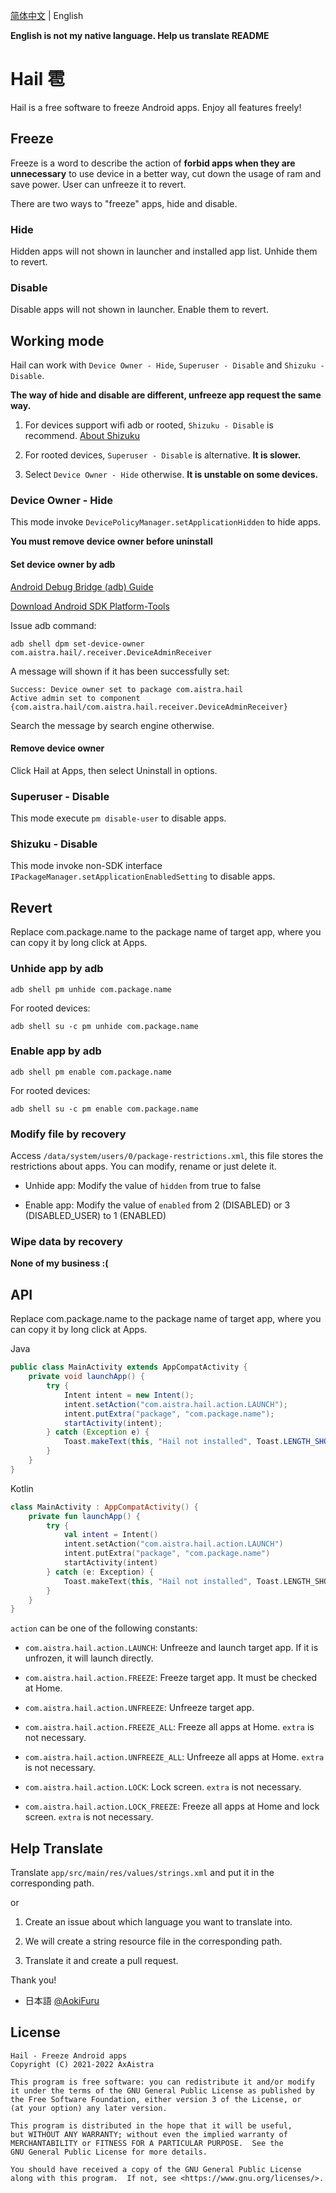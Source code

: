 [简体中文](README.md) | English

**English is not my native language. Help us translate README**

# Hail 雹

Hail is a free software to freeze Android apps. Enjoy all features freely!

## Freeze

Freeze is a word to describe the action of **forbid apps when they are unnecessary** to use device
in a better way, cut down the usage of ram and save power. User can unfreeze it to revert.

There are two ways to "freeze" apps, hide and disable.

### Hide

Hidden apps will not shown in launcher and installed app list. Unhide them to revert.

### Disable

Disable apps will not shown in launcher. Enable them to revert.

## Working mode

Hail can work with `Device Owner - Hide`, `Superuser - Disable` and `Shizuku - Disable`.

**The way of hide and disable are different, unfreeze app request the same way.**

1. For devices support wifi adb or rooted, `Shizuku - Disable` is
   recommend. [About Shizuku](https://github.com/RikkaApps/Shizuku)

2. For rooted devices, `Superuser - Disable` is alternative. **It is slower.**

3. Select `Device Owner - Hide` otherwise. **It is unstable on some devices.**

### Device Owner - Hide

This mode invoke `DevicePolicyManager.setApplicationHidden` to hide apps.

**You must remove device owner before uninstall**

#### Set device owner by adb

[Android Debug Bridge (adb) Guide](https://developer.android.com/studio/command-line/adb)

[Download Android SDK Platform-Tools](https://developer.android.com/studio/releases/platform-tools)

Issue adb command:

```shell
adb shell dpm set-device-owner com.aistra.hail/.receiver.DeviceAdminReceiver
```

A message will shown if it has been successfully set:

```
Success: Device owner set to package com.aistra.hail
Active admin set to component {com.aistra.hail/com.aistra.hail.receiver.DeviceAdminReceiver}
```

Search the message by search engine otherwise.

#### Remove device owner

Click Hail at Apps, then select Uninstall in options.

### Superuser - Disable

This mode execute `pm disable-user` to disable apps.

### Shizuku - Disable

This mode invoke non-SDK interface `IPackageManager.setApplicationEnabledSetting` to disable apps.

## Revert

Replace com.package.name to the package name of target app, where you can copy it by long click at
Apps.

### Unhide app by adb

```shell
adb shell pm unhide com.package.name
```

For rooted devices:

```shell
adb shell su -c pm unhide com.package.name
```

### Enable app by adb

```shell
adb shell pm enable com.package.name
```

For rooted devices:

```shell
adb shell su -c pm enable com.package.name
```

### Modify file by recovery

Access `/data/system/users/0/package-restrictions.xml`, this file stores the restrictions about
apps. You can modify, rename or just delete it.

- Unhide app: Modify the value of `hidden` from true to false

- Enable app: Modify the value of `enabled` from 2 (DISABLED) or 3 (DISABLED_USER) to 1 (ENABLED)

### Wipe data by recovery

**None of my business :(**

## API

Replace com.package.name to the package name of target app, where you can copy it by long click at
Apps.

Java

```java
public class MainActivity extends AppCompatActivity {
    private void launchApp() {
        try {
            Intent intent = new Intent();
            intent.setAction("com.aistra.hail.action.LAUNCH");
            intent.putExtra("package", "com.package.name");
            startActivity(intent);
        } catch (Exception e) {
            Toast.makeText(this, "Hail not installed", Toast.LENGTH_SHORT).show();
        }
    }
}
```

Kotlin

```kotlin
class MainActivity : AppCompatActivity() {
    private fun launchApp() {
        try {
            val intent = Intent()
            intent.setAction("com.aistra.hail.action.LAUNCH")
            intent.putExtra("package", "com.package.name")
            startActivity(intent)
        } catch (e: Exception) {
            Toast.makeText(this, "Hail not installed", Toast.LENGTH_SHORT).show()
        }
    }
}
```

`action` can be one of the following constants:

- `com.aistra.hail.action.LAUNCH`: Unfreeze and launch target app. If it is unfrozen, it will launch
  directly.

- `com.aistra.hail.action.FREEZE`: Freeze target app. It must be checked at Home.

- `com.aistra.hail.action.UNFREEZE`: Unfreeze target app.

- `com.aistra.hail.action.FREEZE_ALL`: Freeze all apps at Home. `extra` is not necessary.

- `com.aistra.hail.action.UNFREEZE_ALL`: Unfreeze all apps at Home. `extra` is not necessary.

- `com.aistra.hail.action.LOCK`: Lock screen. `extra` is not necessary.

- `com.aistra.hail.action.LOCK_FREEZE`: Freeze all apps at Home and lock screen. `extra` is not
  necessary.

## Help Translate

Translate `app/src/main/res/values/strings.xml` and put it in the corresponding path.

or

1. Create an issue about which language you want to translate into.

2. We will create a string resource file in the corresponding path.

3. Translate it and create a pull request.

Thank you!

- 日本語 [@AokiFuru](https://github.com/AokiFuru)

## License

    Hail - Freeze Android apps
    Copyright (C) 2021-2022 AxAistra

    This program is free software: you can redistribute it and/or modify
    it under the terms of the GNU General Public License as published by
    the Free Software Foundation, either version 3 of the License, or
    (at your option) any later version.

    This program is distributed in the hope that it will be useful,
    but WITHOUT ANY WARRANTY; without even the implied warranty of
    MERCHANTABILITY or FITNESS FOR A PARTICULAR PURPOSE.  See the
    GNU General Public License for more details.

    You should have received a copy of the GNU General Public License
    along with this program.  If not, see <https://www.gnu.org/licenses/>.